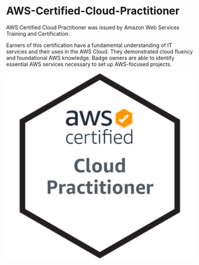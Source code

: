 # AWS-Certified-Cloud-Practitioner
AWS Certified Cloud Practitioner was issued by Amazon Web Services Training and Certification.


Earners of this certification have a fundamental understanding of IT services and their uses in the AWS Cloud. They demonstrated cloud fluency and foundational AWS knowledge. Badge owners are able to identify essential AWS services necessary to set up AWS-focused projects.

<p align="center">  
  <img src="/AWS-CloudPractitioner-2021.PNG" width="1000" alt="AWS Cloud Practitioner 2021"> 
</p>

